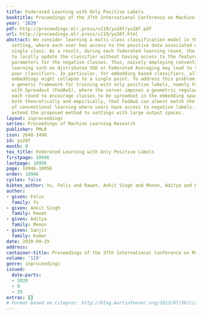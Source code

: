 ```yaml
---
title: Federated Learning with Only Positive Labels
booktitle: Proceedings of the 37th International Conference on Machine Learning
year: '2020'
pdf: http://proceedings.mlr.press/v119/yu20f/yu20f.pdf
url: http://proceedings.mlr.press/v119/yu20f.html
abstract: We consider learning a multi-class classification model in the federated
  setting, where each user has access to the positive data associated with only a
  single class. As a result, during each federated learning round, the users need
  to locally update the classifier without having access to the features and the model
  parameters for the negative classes. Thus, naively employing conventional decentralized
  learning such as distributed SGD or Federated Averaging may lead to trivial or extremely
  poor classifiers. In particular, for embedding based classifiers, all the class
  embeddings might collapse to a single point. To address this problem, we propose
  a generic framework for training with only positive labels, namely Federated Averaging
  with Spreadout (FedAwS), where the server imposes a geometric regularizer after
  each round to encourage classes to be spreadout in the embedding space. We show,
  both theoretically and empirically, that FedAwS can almost match the performance
  of conventional learning where users have access to negative labels. We further
  extend the proposed method to settings with large output spaces.
layout: inproceedings
series: Proceedings of Machine Learning Research
publisher: PMLR
issn: 2640-3498
id: yu20f
month: 0
tex_title: Federated Learning with Only Positive Labels
firstpage: 10946
lastpage: 10956
page: 10946-10956
order: 10946
cycles: false
bibtex_author: Yu, Felix and Rawat, Ankit Singh and Menon, Aditya and Kumar, Sanjiv
author:
- given: Felix
  family: Yu
- given: Ankit Singh
  family: Rawat
- given: Aditya
  family: Menon
- given: Sanjiv
  family: Kumar
date: 2020-09-29
address: 
container-title: Proceedings of the 37th International Conference on Machine Learning
volume: '119'
genre: inproceedings
issued:
  date-parts:
  - 2020
  - 9
  - 29
extras: []
# Format based on citeproc: http://blog.martinfenner.org/2013/07/30/citeproc-yaml-for-bibliographies/
---
```

